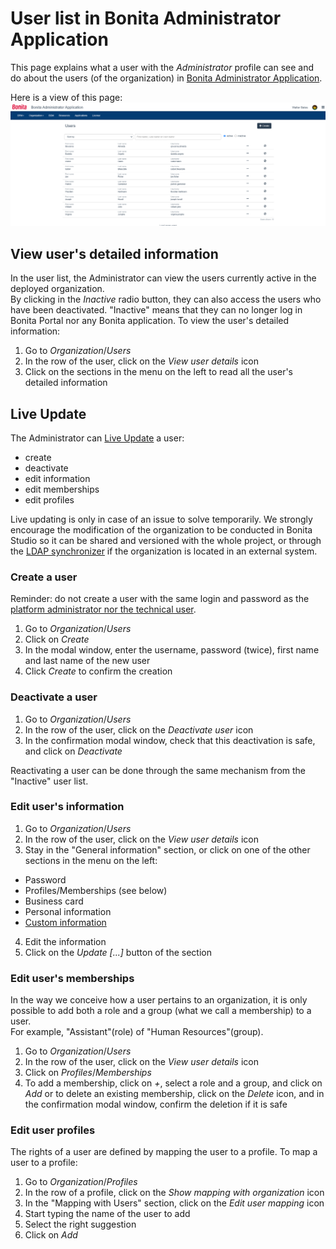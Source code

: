 # User list in Bonita Administrator Application

This page explains what a user with the _Administrator_ profile can see and do about the users (of the organization) in [Bonita Administrator Application](admin-application-overview).

Here is a view of this page:
![Administrator user list Portal](images/UI2021.1/admin-application-users-list.png)<!--{.img-responsive}-->

## View user's detailed information
In the user list, the Administrator can view the users currently active in the deployed organization.  
By clicking in the _Inactive_ radio button, they can also access the users who have been deactivated. "Inactive" means that they can no longer log in Bonita Portal nor any Bonita application.
To view the user's detailed information:
1. Go to _Organization_/_Users_
2. In the row of the user, click on the _View user details_ icon
3. Click on the sections in the menu on the left to read all the user's detailed information

## Live Update
The Administrator can [Live Update](live-update.md) a user:
 * create
 * deactivate
 * edit information
 * edit memberships
 * edit profiles
 
Live updating is only in case of an issue to solve temporarily. We strongly encourage the modification of the organization to be conducted 
in Bonita Studio so it can be shared and versioned with the whole project, or through the [LDAP synchronizer](ldap-synchronizer.md) if the organization is located in an external system. 
  
### Create a user

Reminder: do not create a user with the same login and password as the [platform administrator nor the technical user](first-steps-after-setup.md). 

1. Go to _Organization_/_Users_
2. Click on _Create_
3. In the modal window, enter the username, password (twice), first name and last name of the new user
4. Click _Create_ to confirm the creation

### Deactivate a user
1. Go to _Organization_/_Users_
2. In the row of the user, click on the _Deactivate user_ icon
3. In the confirmation modal window, check that this deactivation is safe, and click on _Deactivate_

Reactivating a user can be done through the same mechanism from the "Inactive" user list.

### Edit user's information
1. Go to _Organization_/_Users_
2. In the row of the user, click on the _View user details_ icon
3. Stay in the "General information" section, or click on one of the other sections in the menu on the left:
  * Password
  * Profiles/Memberships (see below)
  * Business card
  * Personal information
  * [Custom information](custom-user-information-in-bonita-bpm-portal.md)
4. Edit the information
5. Click on the _Update [...]_ button of the section

### Edit user's memberships
In the way we conceive how a user pertains to an organization, it is only possible to add both a role and a group (what we call a membership) to a user.    
For example, "Assistant"(role) of "Human Resources"(group).
1. Go to _Organization_/_Users_
2. In the row of the user, click on the _View user details_ icon
3. Click on _Profiles_/_Memberships_
4. To add a membership, click on _+_, select a role and a group, and click on _Add_
or to delete an existing membership, click on the _Delete_ icon, and in the confirmation modal window, confirm the deletion if it is safe

### Edit user profiles
The rights of a user are defined by mapping the user to a profile. 
To map a user to a profile:
1. Go to _Organization_/_Profiles_
2. In the row of a profile, click on the _Show mapping with organization_ icon
3. In the "Mapping with Users" section, click on the _Edit user mapping_ icon
4. Start typing the name of the user to add
5. Select the right suggestion
6. Click on _Add_
